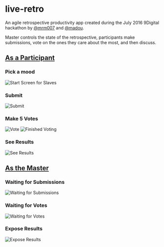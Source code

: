 # live-retro

An agile retrospective productivity app created during the July 2016 9Digital hackathon by [@mrm007](https://github.com/mrm007) and [@madou](https://github.com/madou).

Master controls the state of the retrospective, participants make submissions, vote on the ones they care about the most, and then discuss.

## [As a Participant](https://mi9-retro.herokuapp.com/)

### Pick a mood

![Start Screen for Slaves](https://i.imgur.com/taQHfuJ.png "Start Screen for Slaves")

### Submit

![Submit](https://i.imgur.com/0u9Dfg2.png "Submit")

### Make 5 Votes

![Vote](https://i.imgur.com/lHrueta.png "Vote")
![Finished Voting](https://i.imgur.com/BJ4kwpg.png "Finished Voting")

### See Results

![See Results](http://i.imgur.com/ZSzBPwn.png "See Results")

## [As the Master](https://mi9-retro.herokuapp.com/master/)

### Waiting for Submissions

![Waiting for Submissions](http://i.imgur.com/dMdqUWX.png "Waiting for Submissions")

### Waiting for Votes

![Waiting for Votes](http://i.imgur.com/fjVLhZj.png "Waiting for Votes")

### Expose Results

![Expose Results](http://i.imgur.com/N1jgJ4C.png "Expose Results")




